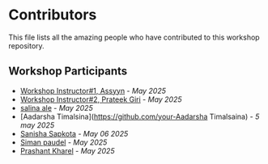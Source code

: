 # Contributors

This file lists all the amazing people who have contributed to this workshop repository.

## Workshop Participants

<!-- Add your name and GitHub username below following this format:
- [Your Name](https://github.com/your-username) - _Workshop Date_
-->

- [Workshop Instructor#1, Assyyn](https://github.com/Assyyn) - _May 2025_
- [Workshop Instructor#2, Prateek Giri](https://github.com/Prateek-Giree) - _May 2025_
- [salina ale](https://github.com/salinaa-alee7) - _May 2025_
- [Aadarsha Timalsina](https://github.com/your-Aadarsha Timalsaina) - _5 may 2025_
- [Sanisha Sapkota](https://github.com/sanisha8) - _May 06 2025_
- [Siman paudel](https://github.com/siman123) - _May 2025_
- [Prashant Kharel](https://github.com/kingcodac) - _May 2025_

<!-- New contributors add your entry above this line -->
